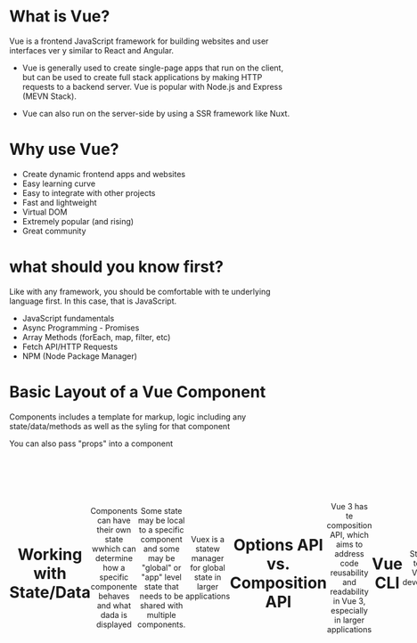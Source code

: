 # What is Vue?

Vue is a frontend JavaScript framework for building websites and user interfaces ver y similar to React and Angular.

- Vue is generally used to create single-page apps that run on the client, but can be used to create full stack applications by making HTTP requests to a backend server. Vue is popular with Node.js and Express (MEVN Stack).

- Vue can also run on the server-side by using a SSR framework like Nuxt.

# Why use Vue?

- Create dynamic frontend apps and websites
- Easy learning curve
- Easy to integrate with other projects
- Fast and lightweight
- Virtual DOM
- Extremely popular (and rising)
- Great community

# what should you know first?

Like with any framework, you should be comfortable with te underlying language first. In this case, that is JavaScript.

- JavaScript fundamentals
- Async Programming - Promises
- Array Methods (forEach, map, filter, etc)
- Fetch API/HTTP Requests
- NPM (Node Package Manager)

# Basic Layout of a Vue Component

Components includes a template for markup, logic including any state/data/methods as well as the syling for that component

You can also pass "props" into a component <Header title="Task Tracker" />

<template>
    <header>
        <h1> {{ title }} </h1>
</template>

<script>
    export default {
        props: {
            title: String,
        },
    }
</script>

<style scoped>
    header {
        display: flex;
        justify-content: space-between;
        align-items: center;
        margin-bottom: 20px;
    }
</style>

# Working with State/Data

Components can have their own state wwhich can determine how a specific componente behaves and what dada is displayed

Some state may be local to a specific component and some may be "global" or "app" level state that needs to be shared with multiple components.

Vuex is a statew manager for global state in larger applications

# Options API vs. Composition API

Vue 3 has te composition API, which aims to address code reusability and readability in Vue 3, especially in larger applications

# Vue CLI

Standard tool for Vue.jws development

- Command line interfacwe for creating Vue apps
- Dev server and easy production build
- Optional GUI for managing VUE projects
- Integrated testing, TypeScript support, ESLint and more


